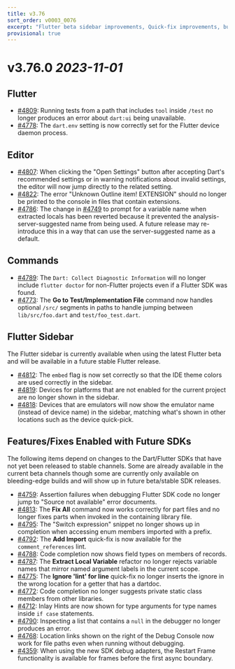 ```yaml
---
title: v3.76
sort_order: v0003_0076
excerpt: "Flutter beta sidebar improvements, Quick-fix improvements, bug fixes..."
provisional: true
---
```


# v3.76.0 _2023-11-01_

## Flutter

- [#4809](https://github.com/Dart-Code/Dart-Code/issues/4809): Running tests from a path that includes `tool` inside `/test` no longer produces an error about `dart:ui` being unavailable.
- [#4778](https://github.com/Dart-Code/Dart-Code/issues/4778): The `dart.env` setting is now correctly set for the Flutter device daemon process.

## Editor

- [#4807](https://github.com/Dart-Code/Dart-Code/issues/4807): When clicking the "Open Settings" button after accepting Dart's recommended settings or in warning notifications about invalid settings, the editor will now jump directly to the related setting.
- [#4822](https://github.com/Dart-Code/Dart-Code/issues/4822): The error "Unknown Outline item! EXTENSION" should no longer be printed to the console in files that contain extensions.
- [#4786](https://github.com/Dart-Code/Dart-Code/issues/4786): The change in [#4749](https://github.com/Dart-Code/Dart-Code/issues/4749) to prompt for a variable name when extracted locals has been reverted because it prevented the analysis-server-suggested name from being used. A future release may re-introduce this in a way that can use the server-suggested name as a default.

## Commands

- [#4789](https://github.com/Dart-Code/Dart-Code/issues/4789): The `Dart: Collect Diagnostic Information` will no longer include `flutter doctor` for non-Flutter projects even if a Flutter SDK was found.
- [#4773](https://github.com/Dart-Code/Dart-Code/issues/4773): The **Go to Test/Implementation File** command now handles optional `/src/` segments in paths to handle jumping between `lib/src/foo.dart` and `test/foo_test.dart`.

## Flutter Sidebar

The Flutter sidebar is currently available when using the latest Flutter beta and will be available in a future stable Flutter release.

- [#4812](https://github.com/Dart-Code/Dart-Code/issues/4812): The `embed` flag is now set correctly so that the IDE theme colors are used correctly in the sidebar.
- [#4819](https://github.com/Dart-Code/Dart-Code/issues/4819): Devices for platforms that are not enabled for the current project are no longer shown in the sidebar.
- [#4818](https://github.com/Dart-Code/Dart-Code/issues/4818): Devices that are emulators will now show the emulator name (instead of device name) in the sidebar, matching what's shown in other locations such as the device quick-pick.


## Features/Fixes Enabled with Future SDKs

The following items depend on changes to the Dart/Flutter SDKs that have not yet been released to stable channels. Some are already available in the current beta channels though some are currently only available on bleeding-edge builds and will show up in future beta/stable SDK releases.

- [#4759](https://github.com/Dart-Code/Dart-Code/issues/4759): Assertion failures when debugging Flutter SDK code no longer jump to "Source not available" error documents.
- [#4813](https://github.com/Dart-Code/Dart-Code/issues/4813): The **Fix All** command now works correctly for part files and no longer fixes parts when invoked in the containing library file.
- [#4795](https://github.com/Dart-Code/Dart-Code/issues/4795): The "Switch expression" snippet no longer shows up in completion when accessing enum members imported with a prefix.
- [#4792](https://github.com/Dart-Code/Dart-Code/issues/4792): The **Add Import** quick-fix is now available for the `comment_references` lint.
- [#4788](https://github.com/Dart-Code/Dart-Code/issues/4788): Code completion now shows field types on members of records.
- [#4787](https://github.com/Dart-Code/Dart-Code/issues/4787): The **Extract Local Variable** refactor no longer rejects variable names that mirror named argument labels in the current scope.
- [#4775](https://github.com/Dart-Code/Dart-Code/issues/4775): The **Ignore 'lint' for line** quick-fix no longer inserts the ignore in the wrong location for a getter that has a dartdoc.
- [#4772](https://github.com/Dart-Code/Dart-Code/issues/4772): Code completion no longer suggests private static class members from other libraries.
- [#4712](https://github.com/Dart-Code/Dart-Code/issues/4712): Inlay Hints are now shown for type arguments for type names inside `if case` statements.
- [#4790](https://github.com/Dart-Code/Dart-Code/issues/4790): Inspecting a list that contains a `null` in the debugger no longer produces an error.
- [#4768](https://github.com/Dart-Code/Dart-Code/issues/4768): Location links shown on the right of the Debug Console now work for file paths even when running without debugging.
- [#4359](https://github.com/Dart-Code/Dart-Code/issues/4359): When using the new SDK debug adapters, the Restart Frame functionality is available for frames before the first async boundary.
